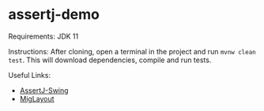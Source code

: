 # assertj-demo

Requirements: JDK 11

Instructions: After cloning, open a terminal in the project and run `mvnw clean test`. This will download dependencies, compile and run tests.

Useful Links:
* [AssertJ-Swing](https://joel-costigliola.github.io/assertj/assertj-swing.html)
* [MigLayout](http://www.miglayout.com/)

